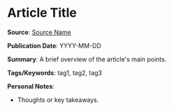 # Article Title

**Source**: [Source Name](URL)

**Publication Date**: YYYY-MM-DD

**Summary**: 
A brief overview of the article's main points.

**Tags/Keywords**: tag1, tag2, tag3

**Personal Notes**:
- Thoughts or key takeaways.
